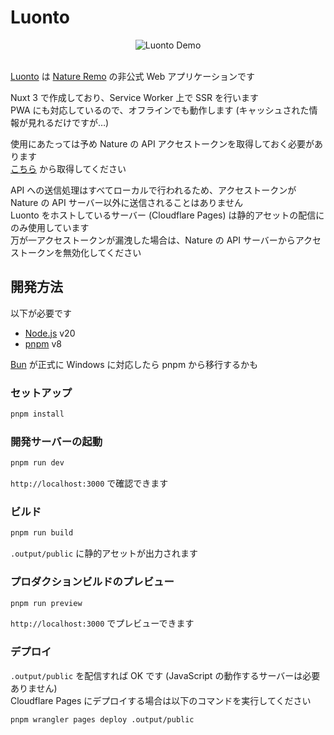 # Luonto

<center>
<img src="https://github.com/SegaraRai/luonto/assets/29276700/484aa404-b3ea-438c-9166-79bdbe134b65" alt="Luonto Demo" />
</center>

<br />

[Luonto](https://luonto.null.lu/) は [Nature Remo](https://nature.global/) の非公式 Web アプリケーションです

Nuxt 3 で作成しており、Service Worker 上で SSR を行います  
PWA にも対応しているので、オフラインでも動作します (キャッシュされた情報が見れるだけですが…)

使用にあたっては予め Nature の API アクセストークンを取得しておく必要があります  
[こちら](https://home.nature.global/) から取得してください

API への送信処理はすべてローカルで行われるため、アクセストークンが Nature の API サーバー以外に送信されることはありません  
Luonto をホストしているサーバー (Cloudflare Pages) は静的アセットの配信にのみ使用しています  
万が一アクセストークンが漏洩した場合は、Nature の API サーバーからアクセストークンを無効化してください

## 開発方法

以下が必要です

- [Node.js](https://nodejs.org/) v20
- [pnpm](https://pnpm.io/) v8

[Bun](https://bun.sh/) が正式に Windows に対応したら pnpm から移行するかも

### セットアップ

```bash
pnpm install
```

### 開発サーバーの起動

```bash
pnpm run dev
```

`http://localhost:3000` で確認できます

### ビルド

```bash
pnpm run build
```

`.output/public` に静的アセットが出力されます

### プロダクションビルドのプレビュー

```bash
pnpm run preview
```

`http://localhost:3000` でプレビューできます

### デプロイ

`.output/public` を配信すれば OK です (JavaScript の動作するサーバーは必要ありません)  
Cloudflare Pages にデプロイする場合は以下のコマンドを実行してください

```bash
pnpm wrangler pages deploy .output/public
```
